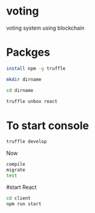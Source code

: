 # voting
voting system using blockchain
# Packges 

```sh
install npm -g truffle
```
```sh 
mkdir dirname
```
```sh
cd dirname
```
```sh
truffle unbox react
```
# To start console
```sh
truffle develop
 ```
 Now
 ```sh
 compile
 migrate
 test
 ```
 #start React
 ```sh
 cd client
 npm run start
 ```
 
